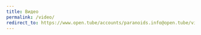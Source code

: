 ```yaml
---
title: Видео
permalink: /video/
redirect_to: https://www.open.tube/accounts/paranoids.info@open.tube/video-channels
---
```

